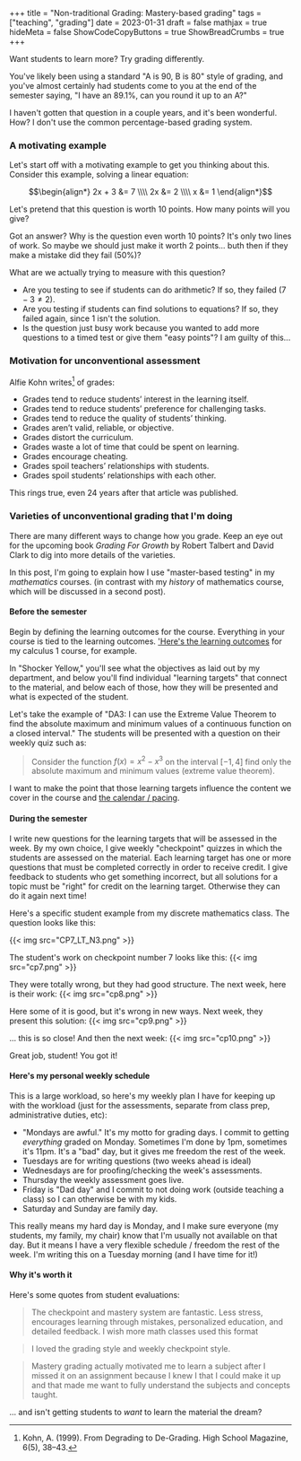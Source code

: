 +++
title = "Non-traditional Grading: Mastery-based grading"
tags = ["teaching", "grading"]
date = 2023-01-31
draft = false
mathjax = true
hideMeta = false
ShowCodeCopyButtons = true
ShowBreadCrumbs = true
+++

Want students to learn more? Try grading differently.
<!--more-->

You've likely been using a standard "A is 90, B is 80" style of grading, and you've almost certainly had students come to you at the end of the semester saying, "I have an 89.1%, can you round it up to an A?"

I haven't gotten that question in a couple years, and it's been wonderful.  How?  I don't use the common percentage-based grading system. 

### A motivating example

Let's start off with a motivating example to get you thinking about this.  Consider this example, solving a linear equation: 

$$\begin{align*} 2x + 3 &= 7 \\\\ 2x &= 2 \\\\ x &= 1 \end{align*}$$

Let's pretend that this question is worth 10 points.  How many points will you give? 

Got an answer? Why is the question even worth 10 points?  It's only two lines of work.  So maybe we should just make it worth 2 points... buth then if they make a mistake did they fail (50%)? 

What are we actually trying to measure with this question? 
- Are you testing to see if students can do arithmetic?  If so, they failed ($7-3 \ne 2$).
- Are you testing if students can find solutions to equations?  If so, they failed again, since 1 isn't the solution.
- Is the question just busy work because you wanted to add more questions to a timed test or give them "easy points"?   I am guilty of this...

### Motivation for unconventional assessment
Alfie Kohn writes[^1] of grades: 
- Grades tend to reduce students’ interest in the learning itself.
- Grades tend to reduce students’ preference for challenging tasks.
- Grades tend to reduce the quality of students’ thinking.
- Grades aren’t valid, reliable, or objective.
- Grades distort the curriculum.
- Grades waste a lot of time that could be spent on learning.
- Grades encourage cheating.
- Grades spoil teachers’ relationships with students.
- Grades spoil students’ relationships with each other.

[^1]: Kohn, A. (1999). From Degrading to De-Grading. High School Magazine, 6(5), 38–43.

This rings true, even 24 years after that article was published. 

### Varieties of unconventional grading that I'm doing
There are many different ways to change how you grade.  Keep an eye out for the upcoming book *Grading For Growth* by Robert Talbert and David Clark to dig into more details of the varieties.   

In this post, I'm going to explain how I use "master-based testing" in my *mathematics* courses. (in contrast with my *history* of mathematics course, which will be discussed in a second post). 

#### Before the semester
Begin by defining the learning outcomes for the course.  Everything in your course is tied to the learning outcomes.  ['Here's the learning outcomes](https://docs.google.com/document/d/1Scukc_HmvjnKtdJNzJ-sB5OxqMXjap73lMmwrHz-9sY/edit) for my calculus 1 course, for example.

In "Shocker Yellow," you'll see what the objectives as laid out by my department, and below you'll find individual "learning targets" that connect to the material, and below each of those, how they will be presented and what is expected of the student. 

Let's take the example of "DA3: I can use the Extreme Value Theorem to find the absolute maximum and minimum values of a continuous function on a closed interval."   The students will be presented with a question on their weekly quiz such as: 

> Consider the function  $f(x) = x^2 - x^3$ on the interval $[-1,4]$ find only the absolute maximum and minimum values (extreme value theorem).

I want to make the point that those learning targets influence the content we cover in the course and [the calendar / pacing](https://docs.google.com/document/d/1Ul_HA0J7XjOy4LY-MtyIRYPLZ724jka81AmCHHJ-s0w/edit#bookmark=id.yctoyj5hikul). 

#### During the semester

I write new questions for the learning targets that will be assessed in the week.  By my own choice, I give weekly "checkpoint" quizzes in which the students are assessed on the material. Each learning target has one or more questions that must be completed correctly in order to receive credit.  I give feedback to students who get something incorrect, but all solutions for a topic must be "right" for credit on the learning target.  Otherwise they can do it again next time!

Here's a specific student example from my discrete mathematics class. The question looks like this: 

{{< img src="CP7_LT_N3.png" >}}

The student's work on checkpoint number 7 looks like this: 
{{< img src="cp7.png" >}}

They were totally wrong, but they had good structure.  The next week, here is their work:
{{< img src="cp8.png" >}}

Here some of it is good, but it's wrong in new ways. Next week, they present this solution:
{{< img src="cp9.png" >}}

... this is so close!  And then the next week:
{{< img src="cp10.png" >}}

Great job, student! You got it!

#### Here's my personal weekly schedule

This is a large workload, so here's my weekly plan I have for keeping up with the workload (just for the assessments, separate from class prep, administrative duties, etc):
- "Mondays are awful."  It's my motto for grading days. I commit to getting *everything* graded on Monday. Sometimes I'm done by 1pm, sometimes it's 11pm.  It's a "bad" day, but it gives me freedom the rest of the week.
- Tuesdays are for writing questions (two weeks ahead is ideal)
- Wednesdays are for proofing/checking the week's assessments.
- Thursday the weekly assessment goes live.
- Friday is "Dad day" and I commit to not doing work (outside teaching a class) so I can otherwise be with my kids.
- Saturday and Sunday are family day. 

This really means my hard day is Monday, and I make sure everyone (my students, my family, my chair) know that I'm usually not available on that day.  But it means I have a very flexible schedule / freedom the rest of the week. I'm writing this on a Tuesday morning (and I have time for it!)

#### Why it's worth it

Here's some quotes from student evaluations:  

>The checkpoint and mastery system are fantastic. Less stress, encourages learning through mistakes, personalized education, and detailed feedback. I wish more math classes used this format

>I loved the grading style and weekly checkpoint style.

>Mastery grading actually motivated me to learn a subject after I missed it on an assignment because I knew I that I could make it up and that made me want to fully understand the subjects and concepts taught.

... and isn't getting students to *want* to learn the material the dream? 






